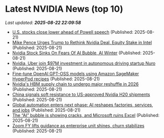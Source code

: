 # Latest NVIDIA News (top 10)
_Last updated: **2025-08-22 22:09:58**_

- [U.S. stocks close lower ahead of Powell speech](https://www.thestar.com.my/news/world/2025/08/22/us-stocks-close-lower-ahead-of-powell-speech) (Published: 2025-08-21)
- [Mike Pence Urges Trump to Rethink Nvidia Deal, Equity Stake in Intel](https://biztoc.com/x/0c24bdd72f0acbc1) (Published: 2025-08-21)
- [Nvidia Stock Sinks On Fears Of AI Bubble, AI Winter](https://biztoc.com/x/41596fdd91afe2e8) (Published: 2025-08-21)
- [Nvidia, Uber join $97M investment in autonomous driving startup Nuro](https://siliconangle.com/2025/08/21/nvidia-uber-join-97m-investment-autonomous-driving-startup-nuro/) (Published: 2025-08-21)
- [Fine-tune OpenAI GPT-OSS models using Amazon SageMaker HyperPod recipes](https://aws.amazon.com/blogs/machine-learning/fine-tune-openai-gpt-oss-models-using-amazon-sagemaker-hyperpod-recipes/) (Published: 2025-08-21)
- [Nvidia's HBM supply chain to undergo major reshuffle in 2026](https://www.digitimes.com/news/a20250820PD240/hbm-nvidia-2026-samsung-sk-hynix.html) (Published: 2025-08-21)
- [China signals soft resistance to US-approved Nvidia H20 shipments](https://www.digitimes.com/news/a20250819PD210/nvidia-chips-president-donald-trump-ceo.html) (Published: 2025-08-21)
- [Global automation enters next phase: AI reshapes factories, services, and jobs](https://www.digitimes.com/news/a20250819PD237/nvidia-automation-microsoft-ceo-expo.html) (Published: 2025-08-21)
- [The “AI” bubble is showing cracks, and Microsoft ruins Excel](https://www.osnews.com/story/143148/the-ai-bubble-is-showing-cracks-and-microsoft-ruins-excel/) (Published: 2025-08-21)
- [Zoom FY lifts guidance as enterprise unit shines, churn stabilizes](https://finance.yahoo.com/news/zoom-fy-lifts-guidance-enterprise-210933057.html) (Published: 2025-08-21)
